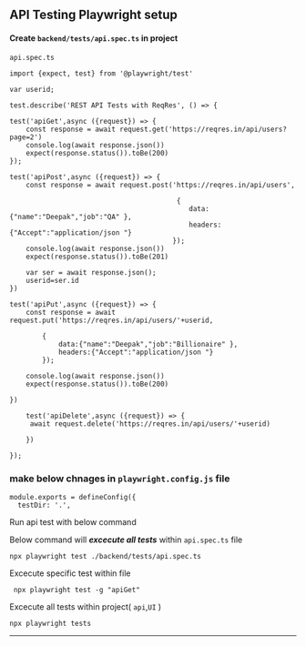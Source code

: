 ## API Testing Playwright setup

#### Create `backend/tests/api.spec.ts` in project

`api.spec.ts`

```
import {expect, test} from '@playwright/test'

var userid;

test.describe('REST API Tests with ReqRes', () => {

test('apiGet',async ({request}) => {
    const response = await request.get('https://reqres.in/api/users?page=2')
    console.log(await response.json())
    expect(response.status()).toBe(200)
});

test('apiPost',async ({request}) => {
    const response = await request.post('https://reqres.in/api/users',

                                         {
                                            data:{"name":"Deepak","job":"QA" },
                                            headers:{"Accept":"application/json "}
                                        });
    console.log(await response.json())
    expect(response.status()).toBe(201)   
    
    var ser = await response.json();
    userid=ser.id
})

test('apiPut',async ({request}) => {
    const response = await request.put('https://reqres.in/api/users/'+userid,

        {
            data:{"name":"Deepak","job":"Billionaire" },
            headers:{"Accept":"application/json "}
        });

    console.log(await response.json())
    expect(response.status()).toBe(200)   

})

    test('apiDelete',async ({request}) => {
     await request.delete('https://reqres.in/api/users/'+userid)

    })

});
```

### make below chnages in `playwright.config.js` file

```
module.exports = defineConfig({
  testDir: '.',
```

Run api test with below command 

Below command will ***excecute all tests*** within `api.spec.ts` file

```
npx playwright test ./backend/tests/api.spec.ts
``` 

Excecute specific test within file

```
 npx playwright test -g "apiGet"
```

Excecute all tests within project( `api`,`UI` )

```
npx playwright tests
```
---
